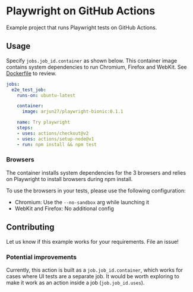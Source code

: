 # Playwright on GitHub Actions

Example project that runs Playwright tests on GitHub Actions.

## Usage

Specify `jobs.job_id.container` as shown below. This container image contains system dependencies to run Chromium, Firefox and WebKit. See [Dockerfile](Dockerfile) to review.

```yml
jobs:
  e2e_test_job:
    runs-on: ubuntu-latest

    container:
      image: arjun27/playwright-bionic:0.1.1

    name: Try playwright
    steps:
    - uses: actions/checkout@v2
    - uses: actions/setup-node@v1
    - run: npm install && npm test
```

### Browsers

The container installs system dependencies for the 3 browsers and relies on Playwright to install browsers during npm install.

To use the browsers in your tests, please use the following configuration:

* Chromium: Use the `--no-sandbox` arg while launching it
* WebKit and Firefox: No additional config

## Contributing

Let us know if this example works for your requirements. File an issue!

### Potential improvements

Currently, this action is built as a `job.job_id.container`, which works for cases where UI tests are a separate job. It would be worth exploring to make it work as an action inside a job (`job.job_id.uses`).
